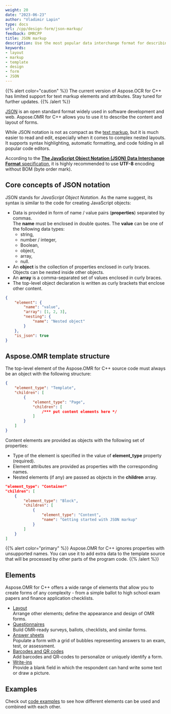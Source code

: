 ```yaml
---
weight: 20
date: "2023-06-23"
author: "Vladimir Lapin"
type: docs
url: /cpp/design-form/json-markup/
feedback: OMRCPP
title: JSON markup
description: Use the most popular data interchange format for describing machine-readable forms as nested data structures.
keywords:
- layout
- markup
- template
- design
- form
- JSON
---
```


{{% alert color="caution" %}} 
The current version of Aspose.OCR for C++ has limited support for text markup elements and attributes. Stay tuned for further updates.
{{% /alert %}} 

[JSON](https://www.json.org/json-en.html) is an open standard format widely used in software development and web. Aspose.OMR for C++ allows you to use it to describe the content and layout of forms.

While JSON notation is not as compact as the [text markup](/omr/cpp/design-form/txt-markup/), but it is much easier to read and edit, especially when it comes to complex nested layouts. It supports syntax highlighting, automatic formatting, and code folding in all popular code editors.

According to the [**The JavaScript Object Notation (JSON) Data Interchange Format** specification](https://datatracker.ietf.org/doc/html/rfc8259), it is highly recommended to use **UTF-8** encoding without BOM (byte order mark).

## Core concepts of JSON notation

JSON stands for _JavaScript Object Notation_. As the name suggest, its syntax is similar to the code for creating JavaScript objects:

- Data is provided in form of name / value pairs (**properties**) separated by commas.  
  The **name** must be enclosed in double quotes. The **value** can be one of the following data types:
    - string,
    - number / integer,
    - Boolean,
    - object,
    - array,
    - null.
- An **object** is the collection of properties enclosed in curly braces. Objects can be nested inside other objects.
- An **array** is a comma-separated set of values enclosed in curly braces.
- The top-level object declaration is written as curly brackets that enclose other content.

```json
{
	"element": {
		"name": "value",
		"array": [1, 2, 3],
		"nesting": {
			"name": "Nested object"
		}
	},
	"is_json": true
}
```

## Aspose.OMR template structure

The top-level element of the Aspose.OMR for C++ source code must always be an object with the following structure:

```json
{
	"element_type": "Template",
	"children": [
		{
			"element_type": "Page",
			"children": [
				/*** put content elements here */
			]
		}
	]
}
```

Content elements are provided as objects with the following set of properties:

- Type of the element is specified in the value of **element_type** property (required).  
- Element attributes are provided as properties with the corresponding names.  
- Nested elements (if any) are passed as objects in the **children** array.

```json
"element_type": "Container"
"children": [
	{
		"element_type": "Block",
		"children": [
			{
				"element_type": "Content",
				"name": "Getting started with JSON markup"
			}
		]
	}
]
```

{{% alert color="primary" %}} 
Aspose.OMR for C++ ignores properties with unsupported names. You can use it to add extra data to the template source that will be processed by other parts of the program code.
{{% /alert %}}

## Elements

Aspose.OMR for C++ offers a wide range of elements that allow you to create forms of any complexity - from a simple ballot to high school exam papers and finance application checklists.

- [Layout](/omr/json-markup/elements-layout/)  
  Arrange other elements; define the appearance and design of OMR forms.
- [Questionnaires](/omr/json-markup/elements-questionnaire/)  
  Build OMR-ready surveys, ballots, checklists, and similar forms.
- [Answer sheets](/omr/json-markup/elements-bubble-matrix/)  
  Populate a form with a grid of bubbles representing answers to an exam, test, or assessment.
- [Barcodes and QR codes](/omr/json-markup/elements-barcode/)  
  Add barcodes and QR-codes to personalize or uniquely identify a form.
- [Write-ins](/omr/json-markup/writein/)  
  Provide a blank field in which the respondent can hand write some text or draw a picture.

## Examples

Check out [code examples](/omr/json-markup/examples/) to see how different elements can be used and combined with each other.
